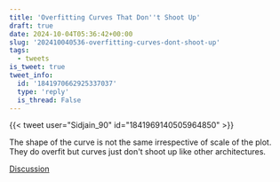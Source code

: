 ```yaml
---
title: 'Overfitting Curves That Don''t Shoot Up'
draft: true
date: 2024-10-04T05:36:42+00:00
slug: '202410040536-overfitting-curves-dont-shoot-up'
tags:
  - tweets
is_tweet: true
tweet_info:
  id: '1841970662925337037'
  type: 'reply'
  is_thread: False
---
```




{{< tweet user="Sidjain_90" id="1841969140505964850" >}}

The shape of the curve is not the same irrespective of scale of the plot. They do overfit but curves just don't shoot up like other architectures.

[Discussion](https://x.com/sytelus/status/1841970662925337037)
